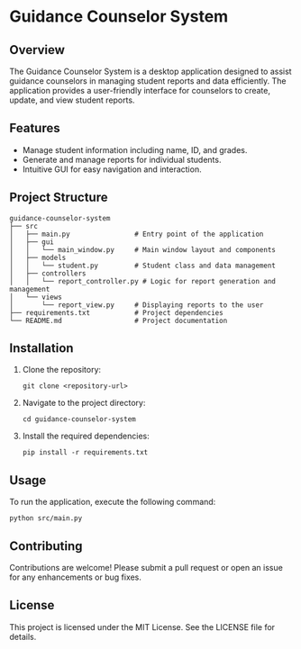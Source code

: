 # Guidance Counselor System

## Overview
The Guidance Counselor System is a desktop application designed to assist guidance counselors in managing student reports and data efficiently. The application provides a user-friendly interface for counselors to create, update, and view student reports.

## Features
- Manage student information including name, ID, and grades.
- Generate and manage reports for individual students.
- Intuitive GUI for easy navigation and interaction.

## Project Structure
```
guidance-counselor-system
├── src
│   ├── main.py                # Entry point of the application
│   ├── gui
│   │   └── main_window.py     # Main window layout and components
│   ├── models
│   │   └── student.py         # Student class and data management
│   ├── controllers
│   │   └── report_controller.py # Logic for report generation and management
│   └── views
│       └── report_view.py     # Displaying reports to the user
├── requirements.txt           # Project dependencies
└── README.md                  # Project documentation
```

## Installation
1. Clone the repository:
   ```
   git clone <repository-url>
   ```
2. Navigate to the project directory:
   ```
   cd guidance-counselor-system
   ```
3. Install the required dependencies:
   ```
   pip install -r requirements.txt
   ```

## Usage
To run the application, execute the following command:
```
python src/main.py
```

## Contributing
Contributions are welcome! Please submit a pull request or open an issue for any enhancements or bug fixes.

## License
This project is licensed under the MIT License. See the LICENSE file for details.